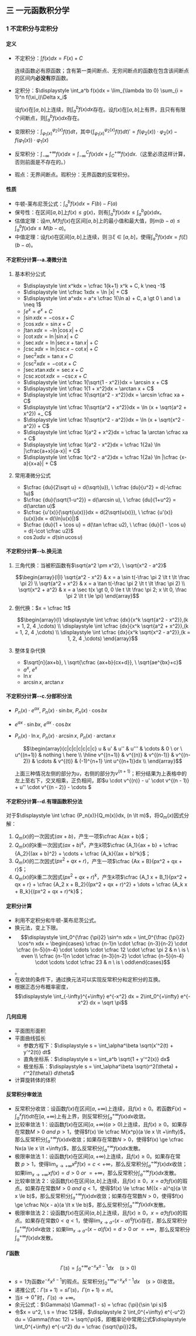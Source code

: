## 三 一元函数积分学

### 1 不定积分与定积分

#### 定义

- 不定积分：$\displaystyle \int f(x)dx = F(x) + C$

  连续函数必有原函数；含有第一类间断点、无穷间断点的函数在包含该间断点的区间内**必没有**原函数。

- 定积分：$\displaystyle \int_a^b f(x)dx = \lim_{\lambda \to 0} \sum_{i = 1}^n f(\xi_i)\Delta x_i$

  设$f(x)$在$[a,b]$上连续，则$\displaystyle \int_a^b f(x)dx$存在。设$f(x)$在$[a,b]$上有界，且只有有限个间断点，则$\displaystyle \int_a^b f(x)dx$存在。

- 变限积分：$\displaystyle \int_{\varphi_1(x)}^{\varphi_2(x)} f(t)dt$，其中$(\displaystyle \int_{\varphi_1(x)}^{\varphi_2(x)} f(t)dt)' = f(\varphi_2(x)) \cdot \varphi_2(x) - f(\varphi_1(x)) \cdot \varphi_1(x)$

- 反常积分：$\displaystyle \int_{-\infty}^{+\infty} f(x)dx = \displaystyle \int_{-\infty}^C f(x)dx + \displaystyle \int_C^{+\infty} f(x)dx$.（这里必须这样计算，否则前面是不存在的。）

- 瑕点：无界间断点。瑕积分：无界函数的反常积分。

#### 性质

- 牛顿-莱布尼茨公式：$\displaystyle \int_a^b f(x)dx = F(b) - F(a)$
- 保号性：在区间$[a,b]$上$f(x) \le g(x)$，则有$\displaystyle \int_a^b f(x) dx \le \int_a^b g(x) dx$。
- 估值定理：设$m,M$为$f(x)$在区间$[a, b]$上的最小值和最大值，则$m(b-a) \le \displaystyle \int_a^b f(x) dx \le M(b-a)$。
- 中值定理：设$f(x)$在区间$[a, b]$上连续，则$\exists \xi \in [a,b]$，使得$\displaystyle \int_a^b f(x) dx = f(\xi)(b-a)$。

#### 不定积分计算--a.凑微分法

1. 基本积分公式

   - $\displaystyle \int x^kdx = \cfrac 1{k+1} x^k + C, k \neq -1$
   - $\displaystyle \int \cfrac 1xdx = \ln |x| + C$
   - $\displaystyle \int a^xdx = a^x \cfrac 1{\ln a} + C, a \gt 0 \ and \ a \neq 1$
   - $\displaystyle \int e^x = e^x + C$
   - $\displaystyle \int \sin xdx= -\cos x + C$
   - $\displaystyle \int \cos xdx = \sin x + C$
   - $\displaystyle \int \tan xdx = -\ln |\cos x| + C$
   - $\displaystyle \int \cot xdx = \ln |\sin x| + C$
   - $\displaystyle \int \sec xdx = \ln |\sec x + \tan x| + C$
   - $\displaystyle \int \csc xdx = \ln |\csc x - \cot x| + C$
   - $\displaystyle \int \sec^2 xdx = \tan x + C$
   - $\displaystyle \int \csc^2 xdx = -\cot x + C$
   - $\displaystyle \int \sec x \tan xdx = \sec x + C$
   - $\displaystyle \int \csc x \cot xdx = -\csc x + C$
   - $\displaystyle \int \cfrac 1{\sqrt{1 - x^2}}dx = \arcsin x + C$
   - $\displaystyle \int \cfrac 1{1 + x^2}dx = \arctan x + C$
   - $\displaystyle \int \cfrac 1{\sqrt{a^2 - x^2}}dx = \arcsin \cfrac xa + C$
   - $\displaystyle \int \cfrac 1{\sqrt{a^2 + x^2}}dx = \ln (x + \sqrt{a^2 + x^2}) +_ C$
   - $\displaystyle \int \cfrac 1{\sqrt{x^2 - a^2}}dx = \ln (x + \sqrt{x^2 - a^2}) + C$
   - $\displaystyle \int \cfrac 1{a^2 + x^2}dx = \cfrac 1a \arctan \cfrac xa + C$
   - $\displaystyle \int \cfrac 1{a^2 - x^2}dx = \cfrac 1{2a} \ln |\cfrac{a+x}{a-x}| + C$
   - $\displaystyle \int \cfrac 1{x^2 - a^2}dx = \cfrac 1{2a} \ln |\cfrac {x-a}{x+a}| + C$

2. 常用凑微分公式

   - $\cfrac {du}{2\sqrt u} = d(\sqrt{u}), \ \cfrac {du}{u^2} = d(-\cfrac 1u)$
   - $\cfrac {du}{\sqrt{1-u^2}} = d(\arcsin u), \ \cfrac {du}{1+u^2} = d(\arctan u)$
   - $\cfrac {u'(x)}{\sqrt{u(x)}}dx = d(2\sqrt{u(x)}), \ \cfrac {u'(x)}{u(x)}dx = d(\ln|u(x)|)$
   - $\cfrac {du}{1 + \cos u} = d(\tan \cfrac u2), \ \cfrac {du}{1 - \cos u} = d(-\cot \cfrac u2)$
   - $\cos 2udu = d(\sin u \cos u)$

#### 不定积分计算--b.换元法

1. 三角代换：当被积函数有$\sqrt{a^2 \pm x^2}, \ \sqrt{x^2 - a^2}$

   $$\begin{array}{l|l} \sqrt{a^2 - x^2} & x = a \sin t(-\frac \pi 2 \lt t \lt \frac \pi 2) \\ \sqrt{a^2 + x^2} & x = a \tan t(-\frac \pi 2 \lt t \lt \frac \pi 2) \\ \sqrt{x^2 + a^2} & x = a \sec t(x \gt 0, 0 \le t \lt \frac \pi 2; x \lt 0, \frac \pi 2 \lt t \le \pi) \end{array}$$

2. 倒代换：$x = \cfrac 1t$

   $$\begin{array}{l} \displaystyle \int \cfrac {dx}{x^k \sqrt{a^2 - x^2}},(k = 1, 2, 4 ,\cdots) \\ \displaystyle \int \cfrac {dx}{x^k \sqrt{a^2 + x^2}},(k = 1, 2, 4 ,\cdots) \\ \displaystyle \int \cfrac {dx}{x^k \sqrt{x^2 - a^2}},(k = 1, 2, 4 ,\cdots) \end{array}$$

3. 整体复杂代换

   - $\sqrt[n]{ax+b}, \ \sqrt{\cfrac {ax+b}{cx+d}}, \ \sqrt{ae^{bx}+c}$
   - $a^x, \ e^x$
   - $\ln x$
   - $\arcsin x, \ \arctan x$

#### 不定积分计算--c.分部积分法

- $P_n(x) \cdot e^{ax}, \ P_n(x) \cdot \sin bx, \ P_n(x) \cdot \cos bx$

- $e^{ax} \cdot \sin bx, \ e^{ax} \cdot \cos bx$

- $P_n(x) \cdot \ln x, \ P_n(x) \cdot \arcsin x, \ P_n(x) \cdot \arctan x$

  $$\begin{array}{c|c|c|c|c|c|c} u & u' & u'' & u''' & \cdots & 0 \ or \ u^{(n+1)} & nothing \  here \\ \hline v^{(n+1)} & v^{(n)} & v^{(n-1)} & v^{(n-2)} & \cdots & v^{(t)} & (-1)^{n+1} \int u^{(n+1)}dx \\ \end{array}$$

  上面三种情况左侧的部分为$u$，右侧的部分为$v^{(n+1)}$；积分结果为上表格中的左上至右下，交叉相乘，正负相间，即$u \cdot v^{(n)} - u' \cdot v^{(n - 1)} + u'' \cdot v^{(n - 2)} - \cdots $

#### 不定积分计算--d.有理函数积分法

对于$\displaystyle \int \cfrac {P_n(x)}{Q_m(x)}dx, (n \lt m)$，将$Q_m(x)$因式分解：

1. $Q_m(x)$的一次因式$(ax + b)$，产生一项$\cfrac A{ax + b}$；
2. $Q_m(x)$的$k$重一次因式$(ax + b)^k$，产生$k$项$\cfrac {A_1}{ax + b} + \cfrac {A_2}{(ax + b)^2} + \cdots + \cfrac {A_k}{(ax + b)^k}$；
3. $Q_m(x)$的二次因式$(px^2 + qx + r)$，产生一项$\cfrac {Ax + B}{px^2 + qx + r}$；
4. $Q_m(x)$的$k$重二次因式$(px^2 + qx + r)^k$，产生$k$项$\cfrac {A_1 x + B_1}{px^2 + qx + r} + \cfrac {A_2 x + B_2}{(px^2 + qx + r)^2} + \dots + \cfrac {A_k x + B_k}{(px^2 + qx + r)^k}$；

#### 定积分计算

- 利用不定积分和牛顿-莱布尼茨公式。
- 换元法，变上下限。
- $$\displaystyle \int_0^{\frac {\pi}2} \sin^n xdx = \int_0^{\frac {\pi}2} \cos^n xdx = \begin{cases} \cfrac {n-1}n \cdot \cfrac {n-3}{n-2} \cdot \cfrac {n-5}{n-4} \cdot \cdots \cdot \cfrac 12 \cdot \cfrac \pi 2 & n \ is \ even \\ \cfrac {n-1}n \cdot \cfrac {n-3}{n-2} \cdot \cfrac {n-5}{n-4} \cdot \cdots \cdot \cfrac 23 & n \ is \ odd\end{cases}$$。
- 在收敛的条件下，通过换元法可以实现反常积分和定积分的互换。
- 根据正态分布概率密度，$$\displaystyle \int_{-\infty}^{+\infty} e^{-x^2} dx = 2\int_0^{+\infty} e^{-x^2} dx = \sqrt \pi$$

#### 几何应用

- 平面图形面积
- 平面曲线弧长
  - 参数方程下：$\displaystyle s = \int_\alpha^\beta \sqrt{x'^2(t) + y'^2(t)} dt$
  - 直角坐标系：$\displaystyle s = \int_a^b \sqrt{1 + y'^2(x)} dx$
  - 极坐标系：$\displaystyle s = \int_\alpha^\beta \sqrt{r^2(\theta) + r'^2(\theta)} d\theta$
- 计算旋转体的体积

#### 反常积分审敛法

- 反常积分收敛：设函数$f(x)$在区间$[a, +\infty)$上连续，且$f(x) \ge 0$。若函数$\displaystyle F(x) = \int_a^x f(t)dt$在$[a, +\infty)$上有上界，则反常积分$\displaystyle \int_a^{+\infty} f(x) dx$收敛。
- 比较审敛法 1：设函数$f(x)$在区间$[a, +\infty)(a \gt 0)$上连续，且$f(x) \ge 0$。如果存在常数$M \gt 0 \ and \ p \gt 1$，使得$f(x) \le \cfrac M{x^p}(a \le x \lt +\infty)$，那么反常积分$\displaystyle \int_a^{+\infty} f(x) dx$收敛；如果存在常数$N \gt 0$，使得$f(x) \ge \cfrac Nx(a \le x \lt +\infty)$，那么反常积分$\displaystyle \int_a^{+\infty} f(x) dx$发散。
- 极限审敛法 1：设函数$f(x)$在区间$[a, +\infty)$上连续，且$f(x) \ge 0$。如果存在常数$\ p \gt 1$，使得$\displaystyle \lim_{x \to +\infty} x^p f(x) = c \lt + \infty$，那么反常积分$\displaystyle \int_a^{+\infty} f(x) dx$收敛；如果$\displaystyle \lim_{x \to +\infty} xf(x) = d \gt 0 \ or \ = +\infty$，那么反常积分$\displaystyle \int_a^{+\infty} f(x) dx$发散。
- 比较审敛法 2：设函数$f(x)$在区间$(a, b]$上连续，且$f(x) \ge 0$，$x = a$为$f(x)$的瑕点。如果存在常数$M \gt 0 \ and \ q \lt 1$，使得$f(x) \le \cfrac M{(x - a)^q}(a \lt x \le b)$，那么反常积分$\displaystyle \int_a^{+\infty} f(x) dx$收敛；如果存在常数$N \gt 0$，使得$f(x) \ge \cfrac N{x - a}(a \lt x \le b)$，那么反常积分$\displaystyle \int_a^{+\infty} f(x) dx$发散。
- 极限审敛法 2：设函数$f(x)$在区间$(a, b]$上连续，且$f(x) \ge 0$，$x = a$为$f(x)$的瑕点。如果存在常数$0 \lt q \lt 1$，使得$\displaystyle \lim_{x \to a^+} (x - a)^q f(x)$存在，那么反常积分$\displaystyle \int_a^{+\infty} f(x) dx$收敛；如果$\displaystyle \lim_{x \to a^+} (x - a)f(x) = d \gt 0 \ or \ = +\infty$，那么反常积分$\displaystyle \int_a^{+\infty} f(x) dx$发散。

#### $\Gamma$函数

$$\Gamma(s) = \int_0^{+\infty} e^{-x} x^{s-1} dx \quad (s \gt 0)$$

- $s = 1$为函数$e^{-x} x^{s-1}$的瑕点。反常积分$\displaystyle \int_0^{+\infty} e^{-x} x^{s-1} dx \quad (s \gt 0)$收敛。
- 递推公式：$\Gamma(s + 1) = s\Gamma(s)$，$\Gamma(n + 1) = n!$。
- 当$s \to 0^+$时，$\Gamma(s) \to +\infty$。
- 余元公式：$\Gamma(s) \Gamma(1 - s) = \cfrac {\pi}{\sin \pi s}$
- 令$x = u^2, \ s = \frac 12$得，$\displaystyle 2 \int_0^{+\infty} e^{-u^2} du = \Gamma(\frac 12) = \sqrt{\pi}$，即概率论中常用公式$\displaystyle \int_0^{+\infty} e^{-u^2} du = \cfrac {\sqrt{\pi}}2$。
